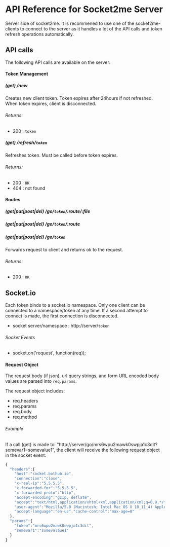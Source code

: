 # API Reference for Socket2me Server
Server side of socket2me. It is recommened to use one of the socket2me-clients to connect to the server as it handles a lot of the API calls and token refresh operations automatically.

## API calls
The following API calls are available on the server:

#### Token Management

##### (get) /new
Creates new client token. Token expires after 24hours if not refreshed. When token expires, client is disconnected.

###### Returns:
* 200 : `token`

##### (get) /refresh/`token`
Refreshes token. Must be called before token expires.

###### Returns:
* 200 : `OK`
* 404 : not found

#### Routes

##### (get|put|post|del) /go/`token`/:route/:file
##### (get|put|post|del) /go/`token`/:route
##### (get|put|post|del) /go/`token`
Forwards request to client and returns ok to the request.

###### Returns:
* 200 : `OK`


## Socket.io
Each token binds to a socket.io namespace. Only one client can be connected to a namespace/token at any time. If a second attempt to connect is made, the first connection is disconnected.

* socket server/namespace : http://server/`token`

###### Socket Events
* socket.on('request', function(req));

#### Request Object

The request body (if json), url query strings, and form URL encoded body values are parsed into `req.params`.

The request object includes:
* req.headers
* req.params
* req.body
* req.method

###### Example

If a call (get) is made to: "http://server/go/mrs6wpu2mawk0swpja1c3dit?somevar1=somevalue1", the client will receive the following request object in the socket event:

```js
{
  "headers":{
    "host":"socket.bothub.io",
    "connection":"close",
    "x-real-ip":"5.5.5.5",
    "x-forwarded-for":"5.5.5.5",
    "x-forwarded-proto":"http",
    "accept-encoding":"gzip, deflate",
    "accept":"text/html,application/xhtml+xml,application/xml;q=0.9,*/*;q=0.8",
    "user-agent":"Mozilla/5.0 (Macintosh; Intel Mac OS X 10_11_4) AppleWebKit/601.5.17 (KHTML, like Gecko) Version/9.1 Safari/601.5.17",
    "accept-language":"en-us","cache-control":"max-age=0"
  },
  "params":{
    "token":"mrs6wpu2mawk0swpja1c3dit",
    "somevar1":"somevalaue1"
  }
}
```
